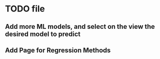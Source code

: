 # TODO file

## Add more ML models, and select on the view the desired model to predict

## Add Page for Regression Methods